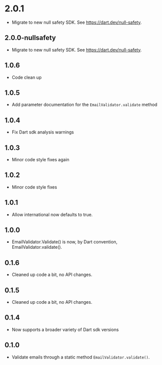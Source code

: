 # 2.0.1

* Migrate to new null safety SDK. See https://dart.dev/null-safety.

## 2.0.0-nullsafety

* Migrate to new null safety SDK. See https://dart.dev/null-safety.

## 1.0.6

* Code clean up

## 1.0.5

* Add parameter documentation for the `EmailValidator.validate` method

## 1.0.4

* Fix Dart sdk analysis warnings
  
## 1.0.3

* Minor code style fixes again
  
## 1.0.2

* Minor code style fixes
  
## 1.0.1

* Allow international now defaults to true.
  
## 1.0.0

* EmailValidator.Validate() is now, by Dart convention, EmailValidator.validate().

## 0.1.6

* Cleaned up code a bit, no API changes.

## 0.1.5

* Cleaned up code a bit, no API changes.

## 0.1.4

* Now supports a broader variety of Dart sdk versions

## 0.1.0

* Validate emails through a static method `EmailValidator.validate()`.

